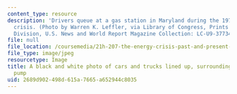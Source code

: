 ```yaml
---
content_type: resource
description: 'Drivers queue at a gas station in Maryland during the 1979 U.S. energy
  crisis. (Photo by Warren K. Leffler, via Library of Congress, Prints & Photographs
  Division, U.S. News and World Report Magazine Collection: LC-U9-37734-16A.)'
file: null
file_location: /coursemedia/21h-207-the-energy-crisis-past-and-present-fall-2010/2689d902498d615a7665a652944c8035_21h-207f10-th.jpg
file_type: image/jpeg
resourcetype: Image
title: A black and white photo of cars and trucks lined up, surrounding a single gas
  pump
uid: 2689d902-498d-615a-7665-a652944c8035
---
```

